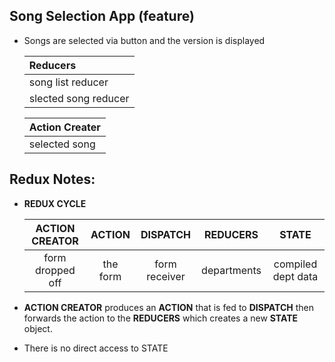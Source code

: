 ## Song Selection App (feature)
- Songs are selected via button and the version is displayed

  
    | Reducers |
    |:---|
    | song list reducer |
    | slected song reducer |

    | Action Creater |
    |:---|
    | selected song |

## Redux Notes:
- **REDUX CYCLE**

    |  ACTION CREATOR  |   ACTION  |   DISPATCH    |  REDUCERS   |      STATE         |
    |:----------------:|:---------:|:-------------:|:-----------:|:------------------:|
    | form dropped off | the form  | form receiver | departments | compiled dept data |

- **ACTION CREATOR** produces an **ACTION** that is fed to **DISPATCH** then forwards the action to the **REDUCERS** which  creates a new **STATE** object.

- There is no direct access to STATE



